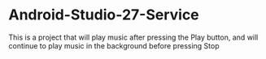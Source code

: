 # Android-Studio-27-Service
 This is a project that will play music after pressing the Play button, and will continue to play music in the background before pressing Stop
